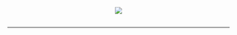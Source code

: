 ﻿<div align="center">
  <img src="//i0.hdslb.com/bfs/album/4b673c1d3c7baf60ee5fbeb606607aa0396f03ec.png"><br><br>
</div>

-----------------